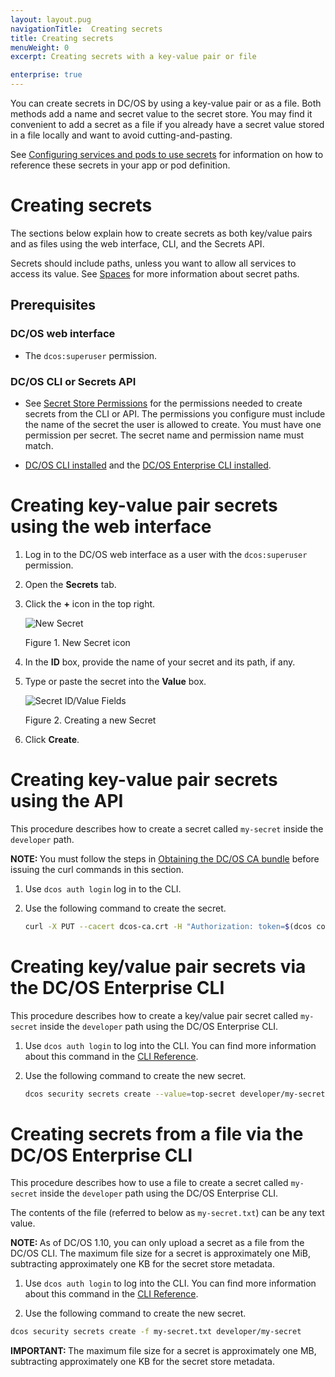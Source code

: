 ```yaml
---
layout: layout.pug
navigationTitle:  Creating secrets
title: Creating secrets
menuWeight: 0
excerpt: Creating secrets with a key-value pair or file

enterprise: true
---
```

<!-- The source repository for this topic is https://github.com/dcos/dcos-docs-site -->


You can create secrets in DC/OS by using a key-value pair or as a file. Both methods add a name and secret value to the secret store. You may find it convenient to add a secret as a file if you already have a secret value stored in a file locally and want to avoid cutting-and-pasting.

See [Configuring services and pods to use secrets](/mesosphere/dcos/1.12/security/ent/secrets/use-secrets/) for information on how to reference these secrets in your app or pod definition.

# Creating secrets

The sections below explain how to create secrets as both key/value pairs and as files using the web interface, CLI, and the Secrets API.

Secrets should include paths, unless you want to allow all services to access its value. See [Spaces](/mesosphere/dcos/1.12/security/ent/#spaces) for more information about secret paths.

## Prerequisites

### DC/OS web interface
- The `dcos:superuser` permission.

### DC/OS CLI or Secrets API

- See [Secret Store Permissions](/mesosphere/dcos/1.12/security/ent/perms-reference/#secrets) for the permissions needed to create secrets from the CLI or API. The permissions you configure must include the name of the secret the user is allowed to create. You must have one permission per secret. The secret name and permission name must match.

- [DC/OS CLI installed](/mesosphere/dcos/1.12/cli/install/) and the [DC/OS Enterprise CLI installed](/mesosphere/dcos/1.12/cli/enterprise-cli/#ent-cli-install).

# <a name="ui"></a>Creating key-value pair secrets using the web interface

1. Log in to the DC/OS web interface as a user with the `dcos:superuser` permission.

1. Open the **Secrets** tab.

1. Click the **+** icon in the top right.

    ![New Secret](/mesosphere/dcos/1.12/img/new-secret.png)

    Figure 1. New Secret icon

1. In the **ID** box, provide the name of your secret and its path, if any. 

1. Type or paste the secret into the **Value** box.

    ![Secret ID/Value Fields](/mesosphere/dcos/1.12/img/create-secret.png)

    Figure 2. Creating a new Secret

1. Click **Create**.

# <a name="api"></a>Creating key-value pair secrets using the API

This procedure describes how to create a secret called `my-secret` inside the `developer` path.

<p class="message--note"><strong>NOTE: </strong>You must follow the steps in <a href="/mesosphere/dcos/1.12/security/ent/tls-ssl/get-cert/">Obtaining the DC/OS CA bundle</a> before issuing the curl commands in this section.</p>


1. Use `dcos auth login` log in to the CLI.

1. Use the following command to create the secret.

   ```bash
   curl -X PUT --cacert dcos-ca.crt -H "Authorization: token=$(dcos config show core.dcos_acs_token)" -d '{"value":"very-secret"}' $(dcos config show core.dcos_url)/secrets/v1/secret/default/developer/my-secret -H 'Content-Type: application/json'
   ```

# <a name="cli"></a>Creating key/value pair secrets via the DC/OS Enterprise CLI

This procedure describes how to create a key/value pair secret called `my-secret` inside the `developer` path using the DC/OS Enterprise CLI. 

1. Use `dcos auth login` to log into the CLI. You can find more information about this command in the [CLI Reference](/mesosphere/dcos/1.12/cli/command-reference/dcos-auth/dcos-auth-login/).

1. Use the following command to create the new secret.

   ```bash
   dcos security secrets create --value=top-secret developer/my-secret
   ```

# Creating secrets from a file via the DC/OS Enterprise CLI

This procedure describes how to use a file to create a secret called `my-secret` inside the `developer` path using the DC/OS Enterprise CLI.

The contents of the file (referred to below as `my-secret.txt`) can be any text value.

<p class="message--note"><strong>NOTE: </strong>As of DC/OS 1.10, you can only upload a secret as a file from the DC/OS CLI. The maximum file size for a secret is approximately one MiB, subtracting approximately one KB for the secret store metadata.</p>

1. Use `dcos auth login` to log into the CLI. You can find more information about this command in the [CLI Reference](/mesosphere/dcos/1.12/cli/command-reference/dcos-auth/dcos-auth-login/).

1. Use the following command to create the new secret.

  ```bash
  dcos security secrets create -f my-secret.txt developer/my-secret
  ```

  <p class="message--important"><strong>IMPORTANT: </strong>The maximum file size for a secret is approximately one MB, subtracting approximately one KB for the secret store metadata.
